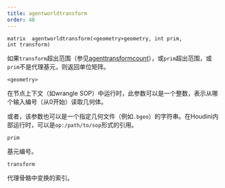 ```yaml
---
title: agentworldtransform
order: 48
---
```

`matrix  agentworldtransform(<geometry>geometry, int prim, int transform)`

如果`transform`超出范围（参见[agenttransformcount](agenttransformcount.html "返回代理基元骨骼中的变换数量")），或`prim`超出范围，或`prim`不是代理基元，则返回单位矩阵。

`<geometry>`

在节点上下文（如wrangle SOP）中运行时，此参数可以是一个整数，表示从哪个输入编号（从0开始）读取几何体。

或者，该参数也可以是一个指定几何文件（例如`.bgeo`）的字符串。在Houdini内部运行时，可以是`op:/path/to/sop`形式的引用。

`prim`

基元编号。

`transform`

代理骨骼中变换的索引。
